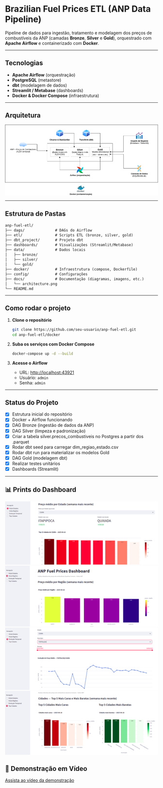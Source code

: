 # Brazilian Fuel Prices ETL (ANP Data Pipeline)

Pipeline de dados para ingestão, tratamento e modelagem dos preços de combustíveis da ANP (camadas **Bronze**, **Silver** e **Gold**), orquestrado com **Apache Airflow** e containerizado com **Docker**.

---

## Tecnologias
- **Apache Airflow** (orquestração)
- **PostgreSQL** (metastore)
- **dbt** (modelagem de dados)
- **Streamlit / Metabase** (dashboards)
- **Docker & Docker Compose** (infraestrutura)

---

## Arquitetura

![Arquitetura do Projeto](docs/architeture.png)

---

## Estrutura de Pastas
```
anp-fuel-etl/
├── dags/              # DAGs do Airflow
├── etl/               # Scripts ETL (bronze, silver, gold)
├── dbt_project/       # Projeto dbt
├── dashboards/        # Visualizações (Streamlit/Metabase)
├── data/              # Dados locais
│   ├── bronze/
│   ├── silver/
│   └── gold/
├── docker/            # Infraestrutura (compose, Dockerfile)
├── config/            # Configurações
├── docs/              # Documentação (diagramas, imagens, etc.)
│   └── architecture.png
└── README.md
```

---

## Como rodar o projeto

1. **Clone o repositório**
   ```bash
   git clone https://github.com/seu-usuario/anp-fuel-etl.git
   cd anp-fuel-etl/docker
   ```

2. **Suba os serviços com Docker Compose**
   ```bash
   docker-compose up -d --build
   ```

3. **Acesse o Airflow**
   - URL: [http://localhost:43921](http://localhost:43921)  
   - Usuário: `admin`  
   - Senha: `admin`

---

## Status do Projeto
- [x] Estrutura inicial do repositório
- [x] Docker + Airflow funcionando
- [x] DAG Bronze (ingestão de dados da ANP)
- [x] DAG Silver (limpeza e padronização)
- [x] Criar a tabela silver.precos_combustiveis no Postgres a partir dos .parquet
- [x] Rodar dbt seed para carregar dim_regiao_estado.csv
- [x] Rodar dbt run para materializar os modelos Gold
- [x] DAG Gold (modelagem dbt)
- [x] Realizar testes unitários
- [x] Dashboards (Streamlit)

---

## 📊 Prints do Dashboard
![Dashboards do Projeto](docs/por_estado.png)
![Dashboards do Projeto](docs/por_regiao.png)
![Dashboards do Projeto](docs/evolucao_temporal.png)
![Dashboards do Projeto](docs/top_cidades.png)

## 🎥 Demonstração em Vídeo
[Assista ao vídeo da demonstração](docs/video_projeto.mp4)